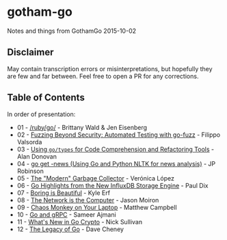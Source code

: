 # gotham-go
Notes and things from GothamGo 2015-10-02

## Disclaimer

May contain transcription errors or misinterpretations, but hopefully they are few and far between. Feel free to open a PR for any corrections.

## Table of Contents

In order of presentation:

* 01 - [/ruby/go/](01_brittany_wald_jen_eisenberg.md) - Brittany Wald & Jen Eisenberg
* 02 - [Fuzzing Beyond Security: Automated Testing with go-fuzz](02_filippo_valsorda.md) - Filippo Valsorda
* 03 - [Using `go/types` for Code Comprehension and Refactoring Tools](03_alan_donovan.md) - Alan Donovan
* 04 - [go get -news (Using Go and Python NLTK for news analysis)](04_jp_robinson.md) - JP Robinson
* 05 - [The "Modern" Garbage Collector](05_veronica_lopez.md) - Verónica López
* 06 - [Go Highlights from the New InfluxDB Storage Engine](06_paul_dix.md) - Paul Dix
* 07 - [Boring is Beautiful](07_kyle_erf.md) - Kyle Erf
* 08 - [The Network is the Computer](08_jason_moiron.md) - Jason Moiron
* 09 - [Chaos Monkey on Your Laptop](09_matthew_campbell.md) - Matthew Campbell
* 10 - [Go and gRPC](10_sameer_ajmani.md) - Sameer Ajmani
* 11 - [What's New in Go Crypto](11_nick_sullivan.md) - Nick Sullivan
* 12 - [The Legacy of Go](12_dave_cheney.md) - Dave Cheney
